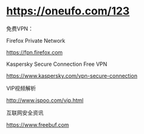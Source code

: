 ﻿# https://oneufo.com/123
 
 免费VPN：

 Firefox Private Network
 
 https://fpn.firefox.com
 
 
 Kaspersky Secure Connection Free VPN 
 
 https://www.kaspersky.com/vpn-secure-connection
 
 
 VIP视频解析

http://www.jspoo.com/vip.html

互联网安全资讯

https://www.freebuf.com

 
